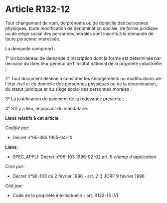 # Article R132-12

Tout changement de nom, de prénoms ou de domicile des personnes physiques, toute modification de dénomination sociale, de
forme juridique ou de siège social des personnes morales sont inscrits à la demande de toute personne intéressée.

La demande comprend :

1° Un bordereau de demande d'inscription dont la forme est déterminée par décision du directeur général de l'Institut
national de la propriété industrielle ;

2° Tout document destiné à constater les changements ou modifications de l'état civil et du domicile des personnes physiques
ou de la dénomination, du statut juridique et du siège social des personnes morales ;

3° La justification du paiement de la redevance prescrite ;

4° S'il y a lieu, le pouvoir du mandataire.

**Liens relatifs à cet article**

_Codifié par_:

  - Décret n°95-385 1955-04-10

**Liens**:

  - SPEC_APPLI: Décret n°96-103 1996-02-02 art. 5 *champ d'application*

_Créé par_:

  - Décret n°96-103 du 2 février 1996 - art. 2 () JORF 9 février 1996

_Cité par_:

  - Code de la propriété intellectuelle - art. R132-13 (V)
